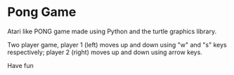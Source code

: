 # Pong Game

Atari like PONG game made using Python and the turtle graphics library.

Two player game, player 1 (left) moves up and down using "w" and "s" keys respectively; player 2 (right) moves up and down using arrow keys.

Have fun
